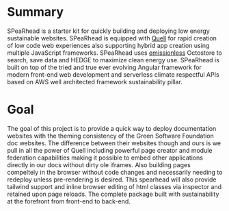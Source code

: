# Summary

SPeaRhead is a starter kit for quickly building and deploying low energy sustainable websites. SPeaRhead is equipped with [Quell](https://github.com/rollthecloudinc/quell) for rapid creation of low code web experiences also supporting hybrid app creation using multiple JavaScript frameworks. SPeaRhead uses [emissionless](https://github.com/rollthecloudinc/emissionless) Octostore to search, save data and HEDGE to maximize clean energy use. SPeaRhead is built on top of the tried and true ever evolving Angular framework for modern front-end web development and serverless climate respectful APIs based on AWS well architected framework sustainability pillar.

# Goal

The goal of this project is to provide a quick way to deploy documentation websites with the theming consistency of the Green Software Foundation doc websites. The difference between their websites though and ours is we pull in all the power of Quell including powerful page creator and module federation capabilities making it possible to embed other applications directly in our docs without dirty ole iframes. Also building pages compeltely in the browser without code changes and necessarily needing to redeploy unless pre-rendering is desired. This spearhead will also provide tailwind support and inline browser editing of html classes via inspector and retained upon page reloads. The complete package built with sustainability at the forefront from front-end to back-end.
